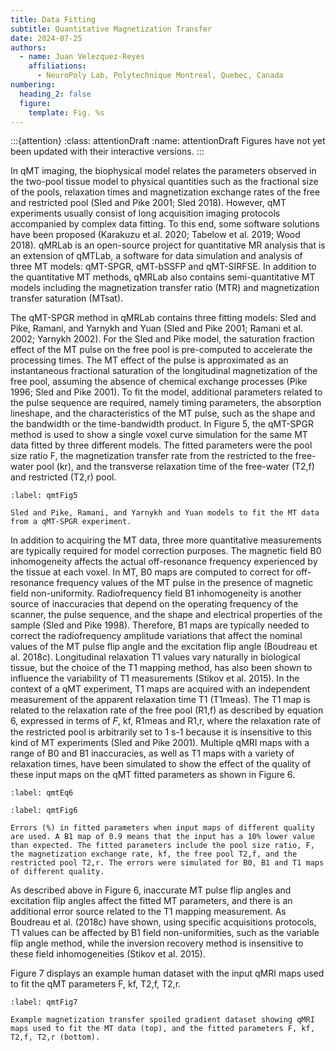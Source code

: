 ```yaml
---
title: Data Fitting
subtitle: Quantitative Magnetization Transfer
date: 2024-07-25
authors:
  - name: Juan Velezquez-Reyes
    affiliations:
      - NeuroPoly Lab, Polytechnique Montreal, Quebec, Canada
numbering:
  heading_2: false
  figure:
    template: Fig. %s
---
```


:::{attention}
:class: attentionDraft
:name: attentionDraft
Figures have not yet been updated with their interactive versions.
:::

In qMT imaging, the biophysical model relates the parameters observed in the two-pool tissue model to physical quantities such as the fractional size of the pools, relaxation times and magnetization exchange rates of the free and restricted pool (Sled and Pike 2001; Sled 2018). However, qMT experiments usually consist of long acquisition imaging protocols accompanied by complex data fitting. To this end, some software solutions have been proposed (Karakuzu et al. 2020; Tabelow et al. 2019; Wood 2018). qMRLab is an open-source project for quantitative MR analysis that is an extension of qMTLab, a software for data simulation and analysis of three MT models: qMT-SPGR, qMT-bSSFP and qMT-SIRFSE. In addition to the quantitative MT methods, qMRLab also contains semi-quantitative MT models including the magnetization transfer ratio (MTR) and magnetization transfer saturation (MTsat).

The qMT-SPGR method in qMRLab contains three fitting models: Sled and Pike, Ramani, and Yarnykh and Yuan (Sled and Pike 2001; Ramani et al. 2002; Yarnykh 2002). For the Sled and Pike model, the saturation fraction effect of the MT pulse on the free pool is pre-computed to accelerate the processing times. The MT effect of the pulse is approximated as an instantaneous fractional saturation of the longitudinal magnetization of the free pool, assuming the absence of chemical exchange processes (Pike 1996; Sled and Pike 2001). To fit the model, additional parameters related to the pulse sequence are required, namely timing parameters, the absorption lineshape, and the characteristics of the MT pulse, such as the shape and the bandwidth or the time-bandwidth product. In Figure 5, the qMT-SPGR method is used to show a single voxel curve simulation for the same MT data fitted by three different models. The fitted parameters were the pool size ratio F, the magnetization transfer rate from the restricted to the free-water pool (kr), and the transverse relaxation time of the free-water (T2,f) and restricted (T2,r) pool.

```{figure} #qmtFig4cell
:label: qmtFig5

Sled and Pike, Ramani, and Yarnykh and Yuan models to fit the MT data from a qMT-SPGR experiment.
```

In addition to acquiring the MT data, three more quantitative measurements are typically required for model correction purposes. The magnetic field B0 inhomogeneity affects the actual off-resonance frequency experienced by the tissue at each voxel. In MT, B0 maps are computed to correct for off-resonance frequency values of the MT pulse in the presence of magnetic field non-uniformity. Radiofrequency field B1 inhomogeneity is another source of inaccuracies that depend on the operating frequency of the scanner, the pulse sequence, and the shape and electrical properties of the sample (Sled and Pike 1998). Therefore, B1 maps are typically needed to correct the radiofrequency amplitude variations that affect the nominal values of the MT pulse flip angle and the excitation flip angle (Boudreau et al. 2018c). Longitudinal relaxation T1 values vary naturally in biological tissue, but the choice of the T1 mapping method, has also been shown to influence the variability of T1 measurements (Stikov et al. 2015). In the context of a qMT experiment, T1 maps are acquired with an independent measurement of the apparent relaxation time T1 (T1meas). The T1 map is related to the relaxation rate of the free pool (R1,f) as described by equation 6, expressed in terms of  𝐹, kf, R1meas and R1,r, where the relaxation rate of the restricted pool is arbitrarily set to 1 s-1 because it is insensitive to this kind of MT experiments (Sled and Pike 2001). Multiple qMRI maps with a range of B0 and B1 inaccuracies, as well as T1 maps with a variety of relaxation times, have been simulated to show the effect of the quality of these input maps on the qMT fitted parameters as shown in Figure 6.

```{figure} img/eq6.png
:label: qmtEq6
```


```{figure} #qmtFig5cell
:label: qmtFig6

Errors (%) in fitted parameters when input maps of different quality are used. A B1 map of 0.9 means that the input has a 10% lower value than expected. The fitted parameters include the pool size ratio, F, the magnetization exchange rate, kf, the free pool T2,f, and the restricted pool T2,r. The errors were simulated for B0, B1 and T1 maps of different quality.
```

As described above in Figure 6, inaccurate MT pulse flip angles and excitation flip angles affect the fitted MT parameters, and there is an additional error source related to the T1 mapping measurement. As Boudreau et al. (2018c) have shown, using specific acquisitions protocols, T1 values can be affected by B1 field non-uniformities, such as the variable flip angle method, while the inversion recovery method is insensitive to these field inhomogeneities (Stikov et al. 2015).

Figure 7 displays an example human dataset with the input qMRI maps used to fit the qMT parameters F, kf, T2,f, T2,r.

```{figure} #qmtFig6cell
:label: qmtFig7

Example magnetization transfer spoiled gradient dataset showing qMRI maps used to fit the MT data (top), and the fitted parameters F, kf, T2,f, T2,r (bottom).
```

